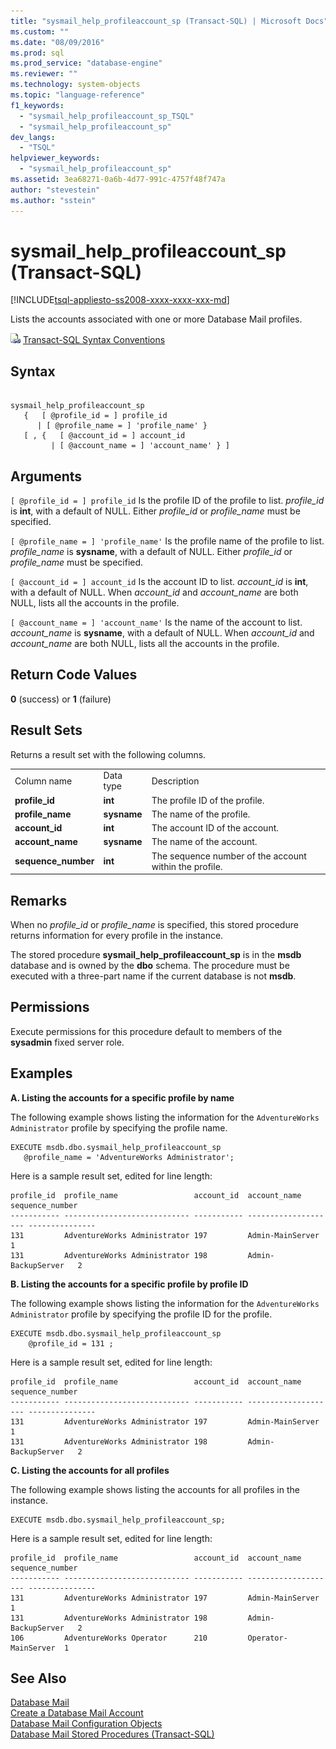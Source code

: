 ```yaml
---
title: "sysmail_help_profileaccount_sp (Transact-SQL) | Microsoft Docs"
ms.custom: ""
ms.date: "08/09/2016"
ms.prod: sql
ms.prod_service: "database-engine"
ms.reviewer: ""
ms.technology: system-objects
ms.topic: "language-reference"
f1_keywords: 
  - "sysmail_help_profileaccount_sp_TSQL"
  - "sysmail_help_profileaccount_sp"
dev_langs: 
  - "TSQL"
helpviewer_keywords: 
  - "sysmail_help_profileaccount_sp"
ms.assetid: 3ea68271-0a6b-4d77-991c-4757f48f747a
author: "stevestein"
ms.author: "sstein"
---
```

# sysmail_help_profileaccount_sp (Transact-SQL)
[!INCLUDE[tsql-appliesto-ss2008-xxxx-xxxx-xxx-md](../../includes/tsql-appliesto-ss2008-xxxx-xxxx-xxx-md.md)]

  Lists the accounts associated with one or more Database Mail profiles.  
    
 ![Topic link icon](../../database-engine/configure-windows/media/topic-link.gif "Topic link icon") [Transact-SQL Syntax Conventions](../../t-sql/language-elements/transact-sql-syntax-conventions-transact-sql.md)  
  
## Syntax  
  
```  
  
sysmail_help_profileaccount_sp  
   {   [ @profile_id = ] profile_id   
      | [ @profile_name = ] 'profile_name' }  
   [ , {   [ @account_id = ] account_id  
         | [ @account_name = ] 'account_name' } ]  
```  
  
## Arguments  
`[ @profile_id = ] profile_id`
 Is the profile ID of the profile to list. *profile_id* is **int**, with a default of NULL. Either *profile_id* or *profile_name* must be specified.  
  
`[ @profile_name = ] 'profile_name'`
 Is the profile name of the profile to list. *profile_name* is **sysname**, with a default of NULL. Either *profile_id* or *profile_name* must be specified.  
  
`[ @account_id = ] account_id`
 Is the account ID to list. *account_id* is **int**, with a default of NULL. When *account_id* and *account_name* are both NULL, lists all the accounts in the profile.  
  
`[ @account_name = ] 'account_name'`
 Is the name of the account to list. *account_name* is **sysname**, with a default of NULL. When *account_id* and *account_name* are both NULL, lists all the accounts in the profile.  
  
## Return Code Values  
 **0** (success) or **1** (failure)  
  
## Result Sets  
 Returns a result set with the following columns.  
  
||||  
|-|-|-|  
|Column name|Data type|Description|  
|**profile_id**|**int**|The profile ID of the profile.|  
|**profile_name**|**sysname**|The name of the profile.|  
|**account_id**|**int**|The account ID of the account.|  
|**account_name**|**sysname**|The name of the account.|  
|**sequence_number**|**int**|The sequence number of the account within the profile.|  
  
## Remarks  
 When no *profile_id* or *profile_name* is specified, this stored procedure returns information for every profile in the instance.  
  
 The stored procedure **sysmail_help_profileaccount_sp** is in the **msdb** database and is owned by the **dbo** schema. The procedure must be executed with a three-part name if the current database is not **msdb**.  
  
## Permissions  
 Execute permissions for this procedure default to members of the **sysadmin** fixed server role.  
  
## Examples  
 **A. Listing the accounts for a specific profile by name**  
  
 The following example shows listing the information for the `AdventureWorks Administrator` profile by specifying the profile name.  
  
```  
EXECUTE msdb.dbo.sysmail_help_profileaccount_sp  
   @profile_name = 'AdventureWorks Administrator';  
```  
  
 Here is a sample result set, edited for line length:  
  
```  
profile_id  profile_name                 account_id  account_name         sequence_number  
----------- ---------------------------- ----------- -------------------- ---------------  
131         AdventureWorks Administrator 197         Admin-MainServer     1  
131         AdventureWorks Administrator 198         Admin-BackupServer   2  
```  
  
 **B. Listing the accounts for a specific profile by profile ID**  
  
 The following example shows listing the information for the `AdventureWorks Administrator` profile by specifying the profile ID for the profile.  
  
```  
EXECUTE msdb.dbo.sysmail_help_profileaccount_sp  
    @profile_id = 131 ;  
```  
  
 Here is a sample result set, edited for line length:  
  
```  
profile_id  profile_name                 account_id  account_name         sequence_number  
----------- ---------------------------- ----------- -------------------- ---------------  
131         AdventureWorks Administrator 197         Admin-MainServer     1  
131         AdventureWorks Administrator 198         Admin-BackupServer   2  
```  
  
 **C. Listing the accounts for all profiles**  
  
 The following example shows listing the accounts for all profiles in the instance.  
  
```  
EXECUTE msdb.dbo.sysmail_help_profileaccount_sp;  
```  
  
 Here is a sample result set, edited for line length:  
  
```  
profile_id  profile_name                 account_id  account_name         sequence_number  
----------- ---------------------------- ----------- -------------------- ---------------  
131         AdventureWorks Administrator 197         Admin-MainServer     1  
131         AdventureWorks Administrator 198         Admin-BackupServer   2  
106         AdventureWorks Operator      210         Operator-MainServer  1  
```  
  
## See Also  
 [Database Mail](../../relational-databases/database-mail/database-mail.md)   
 [Create a Database Mail Account](../../relational-databases/database-mail/create-a-database-mail-account.md)   
 [Database Mail Configuration Objects](../../relational-databases/database-mail/database-mail-configuration-objects.md)   
 [Database Mail Stored Procedures &#40;Transact-SQL&#41;](../../relational-databases/system-stored-procedures/database-mail-stored-procedures-transact-sql.md)  
  
  
